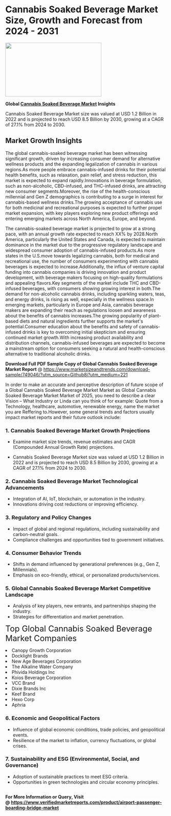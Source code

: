 <H1>Cannabis Soaked Beverage Market Size, Growth and Forecast from 2024 - 2031</H1><img class="aligncenter size-medium wp-image-584254" src="https://thirdeyenews.in/wp-content/uploads/2024/09/Global-Market-Research-300x168.jpeg" alt="" width="300" height="168" /><p><strong>Global&nbsp;<a href="https://www.marketsizeandtrends.com/download-sample/749046/?utm_source=Github8j?utm_medium=221">Cannabis Soaked Beverage Market</a> Insights</strong></p><p>Cannabis Soaked Beverage Market size was valued at USD 1.2 Billion in 2022 and is projected to reach USD 8.5 Billion by 2030, growing at a CAGR of 27.1% from 2024 to 2030.</p><p><h2>Market Growth Insights</h2> <p>The global cannabis-soaked beverage market has been witnessing significant growth, driven by increasing consumer demand for alternative wellness products and the expanding legalization of cannabis in various regions.As more people embrace cannabis-infused drinks for their potential health benefits, such as relaxation, pain relief, and stress reduction, this market is expected to expand rapidly.Innovations in beverage formulation, such as non-alcoholic, CBD-infused, and THC-infused drinks, are attracting new consumer segments.Moreover, the rise of the health-conscious millennial and Gen Z demographics is contributing to a surge in interest for cannabis-based wellness drinks.The growing acceptance of cannabis use for both medicinal and recreational purposes is expected to further propel market expansion, with key players exploring new product offerings and entering emerging markets across North America, Europe, and beyond. </p> <p>The cannabis-soaked beverage market is projected to grow at a strong pace, with an annual growth rate expected to reach XX% by 2028.North America, particularly the United States and Canada, is expected to maintain dominance in the market due to the progressive regulatory landscape and widespread consumer adoption of cannabis-infused products.As more states in the U.S.move towards legalizing cannabis, both for medical and recreational use, the number of consumers experimenting with cannabis beverages is expected to increase.Additionally, the influx of venture capital funding into cannabis companies is driving innovation and product development, with beverage makers focusing on high-quality formulations and appealing flavors.Key segments of the market include THC and CBD-infused beverages, with consumers showing growing interest in both.The demand for non-alcoholic cannabis drinks, including sparkling waters, teas, and energy drinks, is rising as well, especially in the wellness space.In emerging markets, particularly in Europe and Asia, cannabis beverage makers are expanding their reach as regulations loosen and awareness about the benefits of cannabis increases.The growing popularity of plant-based diets and natural ingredients further supports the market's potential.Consumer education about the benefits and safety of cannabis-infused drinks is key to overcoming initial skepticism and ensuring continued market growth.With increasing product availability and distribution channels, cannabis-infused beverages are expected to become a mainstream option for consumers seeking a natural and health-conscious alternative to traditional alcoholic drinks.</p><p><span class=""><strong>Download Full PDF Sample Copy of Global Cannabis Soaked Beverage Market Report</strong> @ <a href="https://www.marketsizeandtrends.com/download-sample/749046/?utm_source=Github8j?utm_medium=221" target="_blank">https://www.marketsizeandtrends.com/download-sample/749046/?utm_source=Github8j?utm_medium=221</a></span></p><p>In order to make an accurate and perceptive description of future scope of a Global&nbsp;Cannabis Soaked Beverage Market Market as Global&nbsp;Cannabis Soaked Beverage Market Market of 2025, you need to describe a clear Vision &ndash; What Industry or Linda can you think of for example: Quote from a Technology, healthcare, automotive, renewable energy, name the market you are Reffering to.However, some general trends and factors usually impact market reports and their future outlook include:</p><h3>1.&nbsp;<strong>Cannabis Soaked Beverage Market Growth Projections</strong></h3><ul><li>Examine market size trends, revenue estimates and CAGR (Compounded Annual Growth Rate) projections.</li><li><p>Cannabis Soaked Beverage Market size was valued at USD 1.2 Billion in 2022 and is projected to reach USD 8.5 Billion by 2030, growing at a CAGR of 27.1% from 2024 to 2030.</p></li></ul><h3>2.&nbsp;<strong>Cannabis Soaked Beverage Market Technological Advancements</strong></h3><ul><li>Integration of AI, IoT, blockchain, or automation in the industry.</li><li>Innovations driving cost reductions or improving efficiency.</li></ul><h3>3.&nbsp;<strong>Regulatory and Policy Changes</strong></h3><ul><li>Impact of global and regional regulations, including sustainability and carbon-neutral goals.</li><li>Compliance challenges and opportunities tied to government initiatives.</li></ul><h3>4.&nbsp;<strong>Consumer Behavior Trends</strong></h3><ul><li>Shifts in demand influenced by generational preferences (e.g., Gen Z, Millennials).</li><li>Emphasis on eco-friendly, ethical, or personalized products/services.</li></ul><h3>5.&nbsp;<strong>Global Cannabis Soaked Beverage Market Competitive Landscape</strong></h3><ul><li>Analysis of key players, new entrants, and partnerships shaping the industry.</li><li>Strategies for differentiation and market penetration.</li></ul><p data-pm-slice="1 1 []"><span style="color: inherit; font-family: inherit; font-size: 25px;">Top Global Cannabis Soaked Beverage Market Companies</span></p><div class="" data-test-id=""><p><li>Canopy Growth Corporation</li><li> Docklight Brands</li><li> New Age Beverages Corporation</li><li> The Alkaline Water Company</li><li> Phivida Holdings Inc</li><li> Koios Beverage Corporation</li><li> VCC Brand</li><li> Dixie Brands Inc</li><li> Keef Brand</li><li> Hexo Corp</li><li> Aphria</li></p></div><h3>6.&nbsp;<strong>Economic and Geopolitical Factors</strong></h3><ul><li>Influence of global economic conditions, trade policies, and geopolitical events.</li><li>Resilience of the market to inflation, currency fluctuations, or global crises.</li></ul><h3>7.&nbsp;<strong>Sustainability and ESG (Environmental, Social, and Governance)</strong></h3><ul><li>Adoption of sustainable practices to meet ESG criteria.</li><li>Opportunities in green technologies and circular economy principles.</li></ul><h2><strong style="font-size: 14px;">For More Information or Query, Visit @&nbsp;</strong><a style="background-color: #ffffff; font-size: 14px;" href="https://www.marketsizeandtrends.com/report/cannabis-soaked-beverage-market/" target="_blank">https://www.verifiedmarketreports.com/product/airport-passenger-boarding-bridge-market</a></h2>
